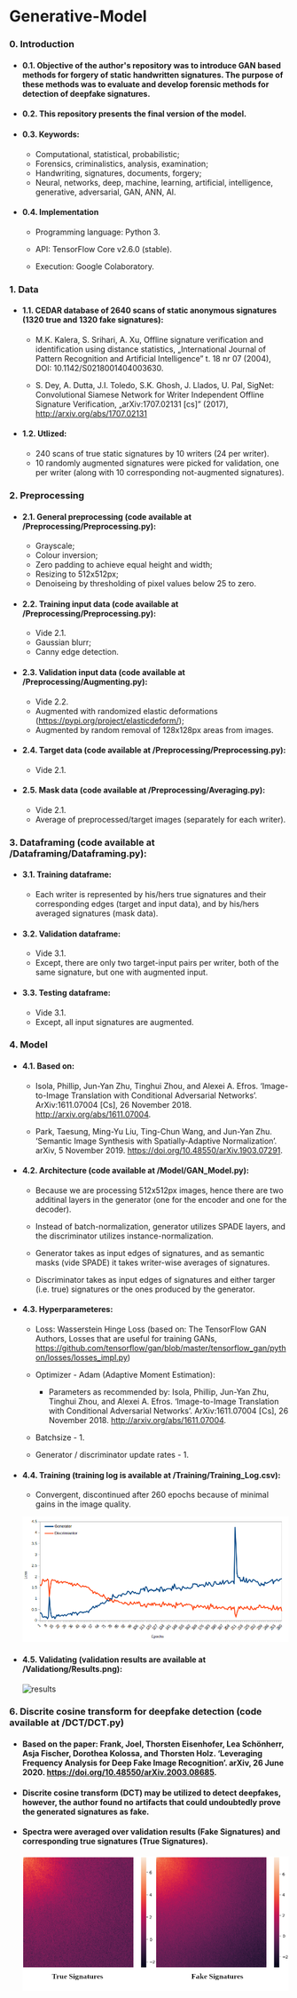 # Generative-Model

### 0. Introduction

* #### 0.1. Objective of the author's repository was to introduce GAN based methods for forgery of static handwritten signatures. The purpose of these methods was to evaluate and develop forensic methods for detection of deepfake signatures.

* #### 0.2. This repository presents the final version of the model.

* #### 0.3. Keywords:

    * Computational, statistical, probabilistic; 
    * Forensics, criminalistics, analysis, examination;
    * Handwriting, signatures, documents, forgery;
    * Neural, networks, deep, machine, learning, artificial, intelligence, generative, adversarial, GAN, ANN, AI.
    
* #### 0.4. Implementation
   
  * Programming language: Python 3.
   
  * API: TensorFlow Core v2.6.0 (stable).
   
  * Execution: Google Colaboratory.
    
### 1. Data

* #### 1.1. CEDAR database of 2640 scans of static anonymous signatures (1320 true and 1320 fake signatures):

    * M.K. Kalera, S. Srihari, A. Xu, Offline signature verification and identification using distance statistics, „International Journal of Pattern Recognition and Artificial Intelligence” t. 18 nr 07 (2004), DOI: 10.1142/S0218001404003630.
     
    * S. Dey, A. Dutta, J.I. Toledo, S.K. Ghosh, J. Llados, U. Pal, SigNet: Convolutional Siamese Network for Writer Independent Offline Signature Verification, „arXiv:1707.02131 [cs]” (2017), http://arxiv.org/abs/1707.02131
  
* #### 1.2. Utlized:

    * 240 scans of true static signatures by 10 writers (24 per writer).
    * 10 randomly augmented signatures were picked for validation, one per writer (along with 10 corresponding not-augmented signatures).

### 2. Preprocessing

* #### 2.1. General preprocessing (code available at /Preprocessing/Preprocessing.py):
    
    * Grayscale;
    * Colour inversion;
    * Zero padding to achieve equal height and width;
    * Resizing to 512x512px;
    * Denoiseing by thresholding of pixel values below 25 to zero. 

* #### 2.2. Training input data (code available at /Preprocessing/Preprocessing.py):
    
    * Vide 2.1.
    * Gaussian blurr;
    * Canny edge detection.

* #### 2.3. Validation input data (code available at /Preprocessing/Augmenting.py):
    
    * Vide 2.2.
    * Augmented with randomized elastic deformations (https://pypi.org/project/elasticdeform/);
    * Augmented by random removal of 128x128px areas from images.
    
* #### 2.4. Target data (code available at /Preprocessing/Preprocessing.py):
    
    * Vide 2.1.
    
* #### 2.5. Mask data (code available at /Preprocessing/Averaging.py):
    
    * Vide 2.1.
    * Average of preprocessed/target images (separately for each writer).
    
### 3. Dataframing (code available at /Dataframing/Dataframing.py):

* #### 3.1. Training dataframe:

    * Each writer is represented by his/hers true signatures and their corresponding edges (target and input data), and by his/hers averaged signatures (mask data).
    
* #### 3.2. Validation dataframe:
      
    * Vide 3.1.
    * Except, there are only two target-input pairs per writer, both of the same signature, but one with augmented input.

* #### 3.3. Testing dataframe:

    * Vide 3.1.
    * Except, all input signatures are augmented.

### 4. Model

* #### 4.1. Based on:
     
     * Isola, Phillip, Jun-Yan Zhu, Tinghui Zhou, and Alexei A. Efros. ‘Image-to-Image Translation with Conditional Adversarial Networks’. ArXiv:1611.07004 [Cs], 26 November 2018. http://arxiv.org/abs/1611.07004.

     * Park, Taesung, Ming-Yu Liu, Ting-Chun Wang, and Jun-Yan Zhu. ‘Semantic Image Synthesis with Spatially-Adaptive Normalization’. arXiv, 5 November 2019. https://doi.org/10.48550/arXiv.1903.07291.
     
* #### 4.2. Architecture (code available at /Model/GAN_Model.py):

     * Because we are processing 512x512px images, hence there are two additinal layers in the generator (one for the encoder and one for the decoder).
     
     * Instead of batch-normalization, generator utilizes SPADE layers, and the discriminator utilizes instance-normalization.
     
     * Generator takes as input edges of signatures, and as semantic masks (vide SPADE) it takes writer-wise averages of signatures.
     
     * Discriminator takes as input edges of signatures and either targer (i.e. true) signatures or the ones produced by the generator.

* #### 4.3. Hyperparameteres:

    * Loss: Wasserstein Hinge Loss (based on: The TensorFlow GAN Authors, Losses that are useful for training GANs, https://github.com/tensorflow/gan/blob/master/tensorflow_gan/python/losses/losses_impl.py)
    
    * Optimizer - Adam (Adaptive Moment Estimation):
    
       * Parameters as recommended by: Isola, Phillip, Jun-Yan Zhu, Tinghui Zhou, and Alexei A. Efros. ‘Image-to-Image Translation with Conditional Adversarial Networks’. ArXiv:1611.07004 [Cs], 26 November 2018. http://arxiv.org/abs/1611.07004.
      
    * Batchsize - 1.
    
    * Generator / discriminator update rates - 1.

* #### 4.4. Training (training log is available at /Training/Training_Log.csv):

    * Convergent, discontinued after 260 epochs because of minimal gains in the image quality.
    
     ![training_loss](https://github.com/Ma-Marcinowski/Generative-Model/blob/main/Training/Training_Loss.png "Training_Loss")


* #### 4.5. Validating (validation results are available at /Validationg/Results.png):

     
     ![results](https://github.com/Ma-Marcinowski/Generative-Model/blob/main/Validating/Results.png "Results")
     

### 6. Discrite cosine transform for deepfake detection (code available at /DCT/DCT.py)

* #### Based on the paper: Frank, Joel, Thorsten Eisenhofer, Lea Schönherr, Asja Fischer, Dorothea Kolossa, and Thorsten Holz. ‘Leveraging Frequency Analysis for Deep Fake Image Recognition’. arXiv, 26 June 2020. https://doi.org/10.48550/arXiv.2003.08685.

* #### Discrite cosine transform (DCT) may be utilized to detect deepfakes, however, the author found no artifacts that could undoubtedly prove the generated signatures as fake. 
    
* #### Spectra were averaged over validation results (Fake Signatures) and corresponding true signatures (True Signatures).

     ![spectra](https://github.com/Ma-Marcinowski/Generative-Model/blob/main/DCT/Spectra.png "Spectra")
